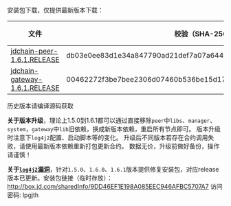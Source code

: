 安装包下载，仅提供最新版本下载：

|  文件   | 校验（SHA-256）  | 更新时间 | 文件大小 |
|  ----  | ----  | ----  | ----  |
| [jdchain-peer-1.6.1.RELEASE](https://storage.jd.com/jd.block.chain/jdchain-peer-1.6.1.RELEASE.zip)  | db03e0ee83d1e34a847790ad21def7a07a644f6803e9b2a318e35cb3db7663b0 | 2021/11/26  | 43.3M  |
| [jdchain-gateway-1.6.1.RELEASE](https://storage.jd.com/jd.block.chain/jdchain-gateway-1.6.1.RELEASE.zip)  | 00462272f3be7bee2306d07460b536be15d177885d96a3cbb358a0a0d4e991c2 | 2021/11/26  | 63.1M  |

历史版本请编译源码获取

**关于版本升级**，理论上1.5.0到1.6.1都可以通过直接移除`peer`中`libs`、`manager`、`system`，`gateway`中`lib`旧依赖，换成新版本依赖，重启所有节点即可。
版本升级时注意下`log4j2`配置、启动脚本等的变化。
升级后不同版本若存在合约调用失败，请使用最新版本依赖重新打包更新合约。
数据无价，升级前做好备份，操作请谨慎！

**关于[`log4j2`漏洞](https://github.com/apache/logging-log4j2/pull/608)**，针对`1.5.0`、`1.6.0`、`1.6.1`版本提供修复安装包，对应release版本已更新。安装包链接（临时存放）：http://box.jd.com/sharedInfo/9DD46EF1E198A085EEC946AFBC5707A7  访问密码: lpgjth

